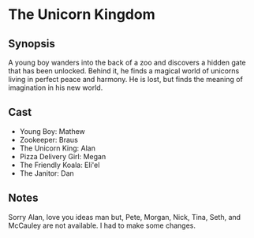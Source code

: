 # The Unicorn Kingdom

## Synopsis

A young boy wanders into the back of a zoo and discovers a hidden gate that has been unlocked. Behind it, he finds a magical world of unicorns living in perfect peace and harmony. He is lost, but finds the meaning of imagination in his new world.

## Cast

- Young Boy: Mathew
- Zookeeper: Braus
- The Unicorn King: Alan
- Pizza Delivery Girl: Megan
- The Friendly Koala: Eli'el
- The Janitor: Dan

## Notes

Sorry Alan, love you ideas man but, Pete, Morgan, Nick, Tina, Seth, and McCauley are not available. 
I had to make some changes. 
